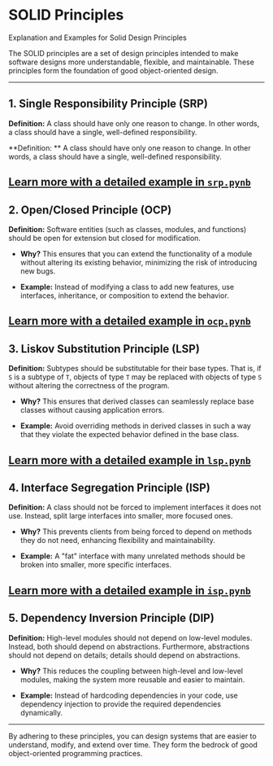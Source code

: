 
# SOLID Principles
Explanation and Examples for Solid Design Principles

The SOLID principles are a set of design principles intended to make software designs more understandable, flexible, and maintainable. These principles form the foundation of good object-oriented design.

---

## 1. Single Responsibility Principle (SRP)
**Definition:** A class should have only one reason to change. In other words, a class should have a single, well-defined responsibility.

**Definition:
** A class should have only one reason to change. In other words, a class should have a single, well-defined responsibility. 

[Learn more with a detailed example in
`srp.pynb`](./srp.ipynb)
---

## 2. Open/Closed Principle (OCP)
**Definition:** Software entities (such as classes, modules, and functions) should be open for extension but closed for modification.

- **Why?**
  This ensures that you can extend the functionality of a module without altering its existing behavior, minimizing the risk of introducing new bugs.

- **Example:** Instead of modifying a class to add new features, use interfaces, inheritance, or composition to extend the behavior.

[Learn more with a detailed example in
`ocp.pynb`](./ocp.ipynb)
---

## 3. Liskov Substitution Principle (LSP)
**Definition:** Subtypes should be substitutable for their base types. That is, if `S` is a subtype of `T`, objects of type `T` may be replaced with objects of type `S` without altering the correctness of the program.

- **Why?**
  This ensures that derived classes can seamlessly replace base classes without causing application errors.

- **Example:** Avoid overriding methods in derived classes in such a way that they violate the expected behavior defined in the base class.

[Learn more with a detailed example in
`lsp.pynb`](./lsp.ipynb)
---

## 4. Interface Segregation Principle (ISP)
**Definition:** A class should not be forced to implement interfaces it does not use. Instead, split large interfaces into smaller, more focused ones.

- **Why?**
  This prevents clients from being forced to depend on methods they do not need, enhancing flexibility and maintainability.

- **Example:** A "fat" interface with many unrelated methods should be broken into smaller, more specific interfaces.

[Learn more with a detailed example in
`isp.pynb`](./isp.ipynb)
---

## 5. Dependency Inversion Principle (DIP)
**Definition:** High-level modules should not depend on low-level modules. Instead, both should depend on abstractions. Furthermore, abstractions should not depend on details; details should depend on abstractions.

- **Why?**
  This reduces the coupling between high-level and low-level modules, making the system more reusable and easier to maintain.

- **Example:** Instead of hardcoding dependencies in your code, use dependency injection to provide the required dependencies dynamically.

---

By adhering to these principles, you can design systems that are easier to understand, modify, and extend over time. They form the bedrock of good object-oriented programming practices.
